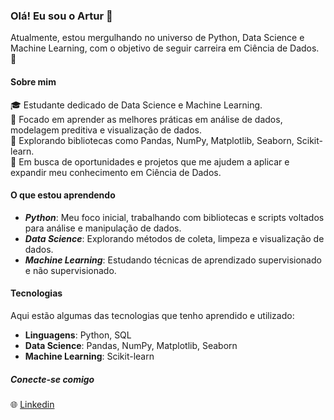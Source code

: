 ### Olá! Eu sou o Artur 👋
Atualmente, estou mergulhando no universo de Python, Data Science e Machine Learning, com o objetivo de seguir carreira em Ciência de Dados. 🎯

#### Sobre mim
🎓 Estudante dedicado de Data Science e Machine Learning.\
🔎 Focado em aprender as melhores práticas em análise de dados, modelagem preditiva e visualização de dados.\
🧠 Explorando bibliotecas como Pandas, NumPy, Matplotlib, Seaborn, Scikit-learn.\
🚀 Em busca de oportunidades e projetos que me ajudem a aplicar e expandir meu conhecimento em Ciência de Dados.

#### O que estou aprendendo
* __*Python*__: Meu foco inicial, trabalhando com bibliotecas e scripts voltados para análise e manipulação de dados.
* __*Data Science*__: Explorando métodos de coleta, limpeza e visualização de dados.
* __*Machine Learning*__: Estudando técnicas de aprendizado supervisionado e não supervisionado.

#### Tecnologias
Aqui estão algumas das tecnologias que tenho aprendido e utilizado:

* __Linguagens__: Python, SQL
* __Data Science__: Pandas, NumPy, Matplotlib, Seaborn
* __Machine Learning__: Scikit-learn
  
##### Conecte-se comigo
🌐 [Linkedin](https://www.linkedin.com/in/artur-silva96/)
